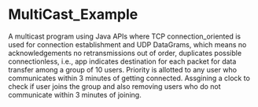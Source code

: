 # MultiCast_Example
A multicast program using Java APIs where TCP connection_oriented is used for connection establishment and UDP DataGrams, which means no acknowledgements no retransmissions out of order, duplicates possible connectionless, i.e., app indicates destination for each packet for data transfer among a group of 10 users. Priority is allotted to any user who communicates within 3 minutes of getting connected. Assgining a clock to check if user joins the group and also removing users who do not communicate within 3 minutes of joining.
